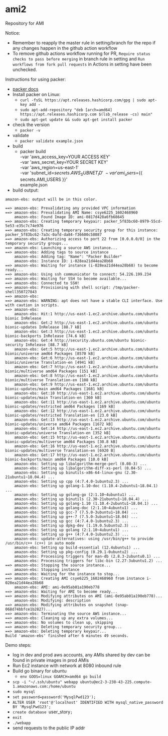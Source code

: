 # ami2
Repository for AMI

Notice:
- Remember to reapply the master rule in setting/branch for the repo if any changes happen in the github action workflow
- To remove github actions workflow running for PR, `Require status checks to pass before merging` in branch rule in setting and `Run workflows from fork pull requests` in Actions in setting have been unchecked.

Instructions for using packer:
- [packer docs](https://learn.hashicorp.com/collections/packer/getting-started)
- Install packer on Linux:
  - `curl -fsSL https://apt.releases.hashicorp.com/gpg | sudo apt-key add -`
  - `sudo apt-add-repository "deb [arch=amd64] https://apt.releases.hashicorp.com $(lsb_release -cs) main"`
  - `sudo apt-get update && sudo apt-get install packer`
- check the version
  - `packer -v`
- validate
  - `packer validate example.json`
- build
  - packer build \
      -var 'aws_access_key=YOUR ACCESS KEY' \
      -var 'aws_secret_key=YOUR SECRET KEY' \
      -var 'aws_region=us-east-1' \
      -var 'subnet_id=${{ secrets.AWS_SUBNET_ID }}' \
      -var 'ami_users=${{ secrets.AMI_USERS }}' \
      example.json
- build output:
```
amazon-ebs: output will be in this color.

==> amazon-ebs: Prevalidating any provided VPC information
==> amazon-ebs: Prevalidating AMI Name: csye6225_1602468960
    amazon-ebs: Found Image ID: ami-0817d428a6fb68645
==> amazon-ebs: Creating temporary keypair: packer_5f83bc60-8979-55cd-5e53-e35c7c74e976
==> amazon-ebs: Creating temporary security group for this instance: packer_5f83bc62-7a3c-0afd-da84-f36600c58087
==> amazon-ebs: Authorizing access to port 22 from [0.0.0.0/0] in the temporary security groups...
==> amazon-ebs: Launching a source AWS instance...
==> amazon-ebs: Adding tags to source instance
    amazon-ebs: Adding tag: "Name": "Packer Builder"
    amazon-ebs: Instance ID: i-028ea21d44ea28b68
==> amazon-ebs: Waiting for instance (i-028ea21d44ea28b68) to become ready...
==> amazon-ebs: Using ssh communicator to connect: 54.226.199.234
==> amazon-ebs: Waiting for SSH to become available...
==> amazon-ebs: Connected to SSH!
==> amazon-ebs: Provisioning with shell script: /tmp/packer-shell350727843
==> amazon-ebs:
==> amazon-ebs: WARNING: apt does not have a stable CLI interface. Use with caution in scripts.
==> amazon-ebs:
    amazon-ebs: Hit:1 http://us-east-1.ec2.archive.ubuntu.com/ubuntu bionic InRelease
    amazon-ebs: Get:2 http://us-east-1.ec2.archive.ubuntu.com/ubuntu bionic-updates InRelease [88.7 kB]
    amazon-ebs: Get:3 http://us-east-1.ec2.archive.ubuntu.com/ubuntu bionic-backports InRelease [74.6 kB]
    amazon-ebs: Get:4 http://security.ubuntu.com/ubuntu bionic-security InRelease [88.7 kB]
    amazon-ebs: Get:5 http://us-east-1.ec2.archive.ubuntu.com/ubuntu bionic/universe amd64 Packages [8570 kB]
    amazon-ebs: Get:6 http://us-east-1.ec2.archive.ubuntu.com/ubuntu bionic/universe Translation-en [4941 kB]
    amazon-ebs: Get:7 http://us-east-1.ec2.archive.ubuntu.com/ubuntu bionic/multiverse amd64 Packages [151 kB]
    amazon-ebs: Get:8 http://us-east-1.ec2.archive.ubuntu.com/ubuntu bionic/multiverse Translation-en [108 kB]
    amazon-ebs: Get:9 http://us-east-1.ec2.archive.ubuntu.com/ubuntu bionic-updates/main amd64 Packages [1681 kB]
    amazon-ebs: Get:10 http://us-east-1.ec2.archive.ubuntu.com/ubuntu bionic-updates/main Translation-en [360 kB]
    amazon-ebs: Get:11 http://us-east-1.ec2.archive.ubuntu.com/ubuntu bionic-updates/restricted amd64 Packages [169 kB]
    amazon-ebs: Get:12 http://us-east-1.ec2.archive.ubuntu.com/ubuntu bionic-updates/restricted Translation-en [23.0 kB]
    amazon-ebs: Get:13 http://us-east-1.ec2.archive.ubuntu.com/ubuntu bionic-updates/universe amd64 Packages [1672 kB]
    amazon-ebs: Get:14 http://us-east-1.ec2.archive.ubuntu.com/ubuntu bionic-updates/universe Translation-en [352 kB]
    amazon-ebs: Get:15 http://us-east-1.ec2.archive.ubuntu.com/ubuntu bionic-updates/multiverse amd64 Packages [30.8 kB]
    amazon-ebs: Get:16 http://us-east-1.ec2.archive.ubuntu.com/ubuntu bionic-updates/multiverse Translation-en [6920 B]
    amazon-ebs: Get:17 http://us-east-1.ec2.archive.ubuntu.com/ubuntu bionic-backports/main amd64 Packages [10.0 kB]
    amazon-ebs: Setting up libalgorithm-merge-perl (0.08-3) ...
    amazon-ebs: Setting up libalgorithm-diff-xs-perl (0.04-5) ...
    amazon-ebs: Setting up binutils-x86-64-linux-gnu (2.30-21ubuntu1~18.04.4) ...
    amazon-ebs: Setting up cpp (4:7.4.0-1ubuntu2.3) ...
    amazon-ebs: Setting up golang-1.10-doc (1.10.4-2ubuntu1~18.04.1) ...
    amazon-ebs: Setting up golang-go (2:1.10~4ubuntu1) ...
    amazon-ebs: Setting up binutils (2.30-21ubuntu1~18.04.4) ...
    amazon-ebs: Setting up golang-1.10 (1.10.4-2ubuntu1~18.04.1) ...
    amazon-ebs: Setting up golang-doc (2:1.10~4ubuntu1) ...
    amazon-ebs: Setting up gcc-7 (7.5.0-3ubuntu1~18.04) ...
    amazon-ebs: Setting up g++-7 (7.5.0-3ubuntu1~18.04) ...
    amazon-ebs: Setting up gcc (4:7.4.0-1ubuntu2.3) ...
    amazon-ebs: Setting up dpkg-dev (1.19.0.5ubuntu2.3) ...
    amazon-ebs: Setting up golang (2:1.10~4ubuntu1) ...
    amazon-ebs: Setting up g++ (4:7.4.0-1ubuntu2.3) ...
    amazon-ebs: update-alternatives: using /usr/bin/g++ to provide /usr/bin/c++ (c++) in auto mode
    amazon-ebs: Setting up build-essential (12.4ubuntu1) ...
    amazon-ebs: Setting up pkg-config (0.29.1-0ubuntu2) ...
    amazon-ebs: Processing triggers for man-db (2.8.3-2ubuntu0.1) ...
    amazon-ebs: Processing triggers for libc-bin (2.27-3ubuntu1.2) ...
==> amazon-ebs: Stopping the source instance...
    amazon-ebs: Stopping instance
==> amazon-ebs: Waiting for the instance to stop...
==> amazon-ebs: Creating AMI csye6225_1602468960 from instance i-028ea21d44ea28b68
    amazon-ebs: AMI: ami-0e95ab01a190eb778
==> amazon-ebs: Waiting for AMI to become ready...
==> amazon-ebs: Modifying attributes on AMI (ami-0e95ab01a190eb778)...
    amazon-ebs: Modifying: description
==> amazon-ebs: Modifying attributes on snapshot (snap-068d74bbfce1b2827)...
==> amazon-ebs: Terminating the source AWS instance...
==> amazon-ebs: Cleaning up any extra volumes...
==> amazon-ebs: No volumes to clean up, skipping
==> amazon-ebs: Deleting temporary security group...
==> amazon-ebs: Deleting temporary keypair...
Build 'amazon-ebs' finished after 6 minutes 49 seconds.
```

Demo steps:
- log in dev and prod aws accounts, any AMIs shared by dev can be found in private images in prod AMIs
- Run Ec2 instance with network at 8080 inbound rule
- Build go binary for ubuntu
  - `env GOOS=linux GOARCH=amd64 go build`
- `scp -i "~/.ssh/ubuntu" webapp ubuntu@ec2-3-238-43-225.compute-1.amazonaws.com:/home/ubuntu`
- `sudo mysql`
- `set password=password('MysqlPwd123');`
- `ALTER USER 'root'@'localhost' IDENTIFIED WITH mysql_native_password BY 'MysqlPwd123';`
- `create database `user_story`;`
- `exit`
- `./webapp`
- send requests to the public IP addr
